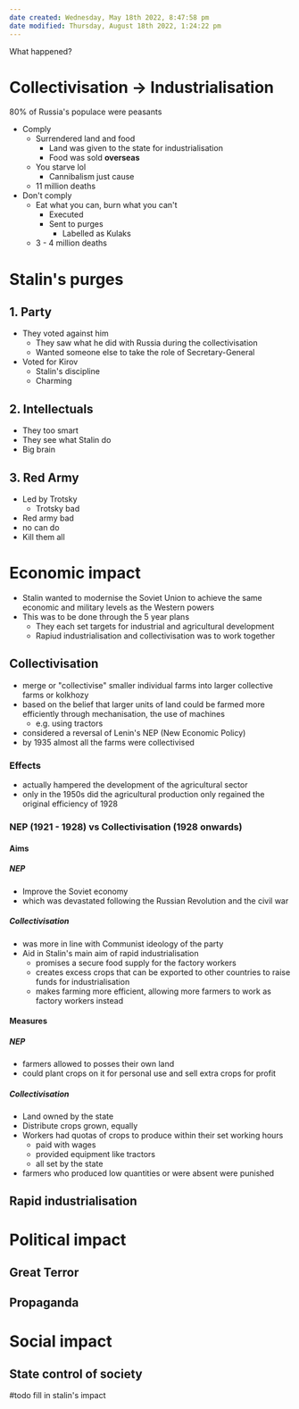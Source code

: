 ```yaml
---
date created: Wednesday, May 18th 2022, 8:47:58 pm
date modified: Thursday, August 18th 2022, 1:24:22 pm
---
```


 What happened?

# Collectivisation → Industrialisation

80% of Russia's populace were peasants

- Comply
    - Surrendered land and food
        - Land was given to the state for industrialisation
        - Food was sold **overseas**
    - You starve lol
        - Cannibalism just cause
    - 11 million deaths
- Don't comply
    - Eat what you can, burn what you can't
        - Executed
        - Sent to purges
            - Labelled as Kulaks
    - 3 - 4 million deaths

# Stalin's purges

## 1. Party

- They voted against him
	- They saw what he did with Russia during the collectivisation
	- Wanted someone else to take the role of Secretary-General
- Voted for Kirov
	- Stalin's discipline
	- Charming

## 2. Intellectuals

- They too smart
- They see what Stalin do
- Big brain

## 3. Red Army

- Led by Trotsky
	- Trotsky bad
- Red army bad
- no can do
- Kill them all

# Economic impact

- Stalin wanted to modernise the Soviet Union to achieve the same economic and military levels as the Western powers
- This was to be done through the 5 year plans
	- They each set targets for industrial and agricultural development
	- Rapiud industrialisation and collectivisation was to work together

## Collectivisation

- merge or "collectivise" smaller individual farms into larger collective farms or kolkhozy
- based on the belief that larger units of land could be farmed more efficiently through mechanisation, the use of machines
	- e.g. using tractors
- considered a reversal of Lenin's NEP (New Economic Policy)
- by 1935 almost all the farms were collectivised

### Effects

- actually hampered the development of the agricultural sector
- only in the 1950s did the agricultural production only regained the original efficiency of 1928

### NEP (1921 - 1928) vs Collectivisation (1928 onwards)

#### Aims

##### NEP

- Improve the Soviet economy
- which was devastated following the Russian Revolution and the civil war

##### Collectivisation

- was more in line with Communist ideology of the party
- Aid in Stalin's main aim of rapid industrialisation
	- promises a secure food supply for the factory workers
	- creates excess crops that can be exported to other countries to raise funds for industrialisation
	- makes farming more efficient, allowing more farmers to work as factory workers instead

#### Measures

##### NEP

- farmers allowed to posses their own land
- could plant crops on it for personal use and sell extra crops for profit

##### Collectivisation

- Land owned by the state
- Distribute crops grown, equally
- Workers had quotas of crops to produce within their set working hours
	- paid with wages
	- provided equipment like tractors
	- all set by the state
- farmers who produced low quantities or were absent were punished

## Rapid industrialisation

# Political impact

## Great Terror

## Propaganda

# Social impact

## State control of society

#todo fill in stalin's impact